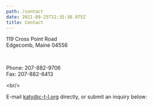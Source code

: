 ```yaml
---
path: /contact
date: 2021-09-25T12:35:38.975Z
title: Contact
---
```

119 Cross Point Road\
Edgecomb, Maine 04556

<br/>

Phone: 207-882-9706\
Fax: 207-882-6413

<﻿br/>

E-mail [katy@c-t-l.org](mailto:katy@c-t-l.org) directly, or submit an inquiry below: